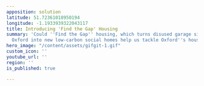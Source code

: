 ```yaml
---
apposition: solution
latitude: 51.72361018950194
longitude: -1.1933939322043117
title: Introducing 'Find the Gap' Housing
summary: 'Could ''Find the Gap'' housing, which turns disused garage sites in East
  Oxford into new low-carbon social homes help us tackle Oxford''s housing crisis? '
hero_image: "/content/assets/gifgit-1.gif"
custom_icon: ''
youtube_url: ''
region: ''
is_published: true

---
```

